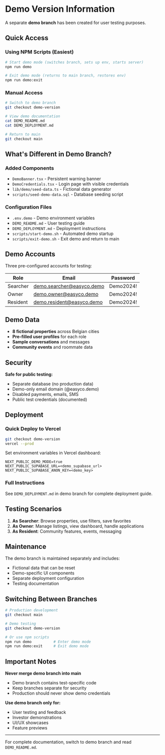 # Demo Version Information

A separate **demo branch** has been created for user testing purposes.

## Quick Access

### Using NPM Scripts (Easiest)

```bash
# Start demo mode (switches branch, sets up env, starts server)
npm run demo

# Exit demo mode (returns to main branch, restores env)
npm run demo:exit
```

### Manual Access

```bash
# Switch to demo branch
git checkout demo-version

# View demo documentation
cat DEMO_README.md
cat DEMO_DEPLOYMENT.md

# Return to main
git checkout main
```

## What's Different in Demo Branch?

### Added Components
- `DemoBanner.tsx` - Persistent warning banner
- `DemoCredentials.tsx` - Login page with visible credentials
- `lib/demo/seed-data.ts` - Fictional data generator
- `scripts/seed-demo-data.sql` - Database seeding script

### Configuration Files
- `.env.demo` - Demo environment variables
- `DEMO_README.md` - User testing guide
- `DEMO_DEPLOYMENT.md` - Deployment instructions
- `scripts/start-demo.sh` - Automated demo startup
- `scripts/exit-demo.sh` - Exit demo and return to main

## Demo Accounts

Three pre-configured accounts for testing:

| Role | Email | Password |
|------|-------|----------|
| Searcher | demo.searcher@easyco.demo | Demo2024! |
| Owner | demo.owner@easyco.demo | Demo2024! |
| Resident | demo.resident@easyco.demo | Demo2024! |

## Demo Data

- **8 fictional properties** across Belgian cities
- **Pre-filled user profiles** for each role
- **Sample conversations** and messages
- **Community events** and roommate data

## Security

**Safe for public testing:**
- Separate database (no production data)
- Demo-only email domain (@easyco.demo)
- Disabled payments, emails, SMS
- Public test credentials (documented)

## Deployment

### Quick Deploy to Vercel

```bash
git checkout demo-version
vercel --prod
```

Set environment variables in Vercel dashboard:
```
NEXT_PUBLIC_DEMO_MODE=true
NEXT_PUBLIC_SUPABASE_URL=<demo_supabase_url>
NEXT_PUBLIC_SUPABASE_ANON_KEY=<demo_key>
```

### Full Instructions

See `DEMO_DEPLOYMENT.md` in demo branch for complete deployment guide.

## Testing Scenarios

1. **As Searcher**: Browse properties, use filters, save favorites
2. **As Owner**: Manage listings, view dashboard, handle applications
3. **As Resident**: Community features, events, messaging

## Maintenance

The demo branch is maintained separately and includes:
- Fictional data that can be reset
- Demo-specific UI components
- Separate deployment configuration
- Testing documentation

## Switching Between Branches

```bash
# Production development
git checkout main

# Demo testing
git checkout demo-version

# Or use npm scripts
npm run demo          # Enter demo mode
npm run demo:exit     # Exit demo mode
```

## Important Notes

**Never merge demo branch into main**
- Demo branch contains test-specific code
- Keep branches separate for security
- Production should never show demo credentials

**Use demo branch only for:**
- User testing and feedback
- Investor demonstrations
- UI/UX showcases
- Feature previews

---

For complete documentation, switch to demo branch and read `DEMO_README.md`.
